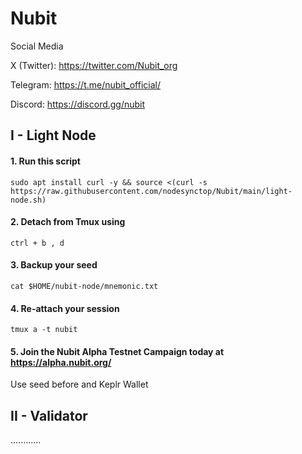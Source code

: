 # Nubit

Social Media

X (Twitter): https://twitter.com/Nubit_org

Telegram: https://t.me/nubit_official/

Discord: https://discord.gg/nubit

## I - Light Node
#### 1. Run this script
```
sudo apt install curl -y && source <(curl -s https://raw.githubusercontent.com/nodesynctop/Nubit/main/light-node.sh)
```
#### 2. Detach from Tmux using
`ctrl + b , d`
#### 3. Backup your seed
```
cat $HOME/nubit-node/mnemonic.txt
```
#### 4. Re-attach your session
```
tmux a -t nubit
```
#### 5. Join the Nubit Alpha Testnet Campaign today at https://alpha.nubit.org/

Use seed before and Keplr Wallet 

## II - Validator
............

